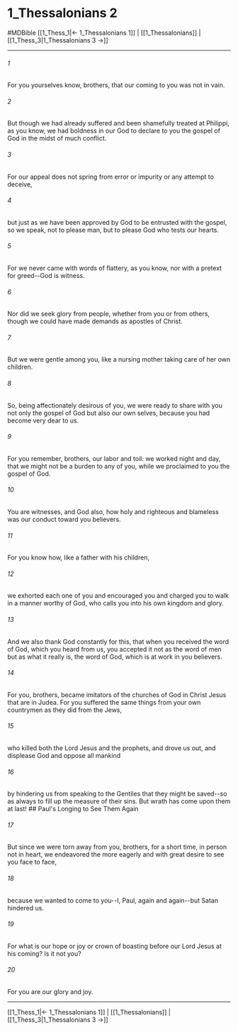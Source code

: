 # 1_Thessalonians 2
#MDBible
[[1_Thess_1|← 1_Thessalonians 1]] | [[1_Thessalonians]] | [[1_Thess_3|1_Thessalonians 3 →]]

***

###### 1 

For you yourselves know, brothers, that our coming to you was not in vain. 

###### 2 

But though we had already suffered and been shamefully treated at Philippi, as you know, we had boldness in our God to declare to you the gospel of God in the midst of much conflict. 

###### 3 

For our appeal does not spring from error or impurity or any attempt to deceive, 

###### 4 

but just as we have been approved by God to be entrusted with the gospel, so we speak, not to please man, but to please God who tests our hearts. 

###### 5 

For we never came with words of flattery, as you know, nor with a pretext for greed--God is witness. 

###### 6 

Nor did we seek glory from people, whether from you or from others, though we could have made demands as apostles of Christ. 

###### 7 

But we were gentle among you, like a nursing mother taking care of her own children. 

###### 8 

So, being affectionately desirous of you, we were ready to share with you not only the gospel of God but also our own selves, because you had become very dear to us. 

###### 9 

For you remember, brothers, our labor and toil: we worked night and day, that we might not be a burden to any of you, while we proclaimed to you the gospel of God. 

###### 10 

You are witnesses, and God also, how holy and righteous and blameless was our conduct toward you believers. 

###### 11 

For you know how, like a father with his children, 

###### 12 

we exhorted each one of you and encouraged you and charged you to walk in a manner worthy of God, who calls you into his own kingdom and glory. 

###### 13 

And we also thank God constantly for this, that when you received the word of God, which you heard from us, you accepted it not as the word of men but as what it really is, the word of God, which is at work in you believers. 

###### 14 

For you, brothers, became imitators of the churches of God in Christ Jesus that are in Judea. For you suffered the same things from your own countrymen as they did from the Jews, 

###### 15 

who killed both the Lord Jesus and the prophets, and drove us out, and displease God and oppose all mankind 

###### 16 

by hindering us from speaking to the Gentiles that they might be saved--so as always to fill up the measure of their sins. But wrath has come upon them at last! ## Paul's Longing to See Them Again 

###### 17 

But since we were torn away from you, brothers, for a short time, in person not in heart, we endeavored the more eagerly and with great desire to see you face to face, 

###### 18 

because we wanted to come to you--I, Paul, again and again--but Satan hindered us. 

###### 19 

For what is our hope or joy or crown of boasting before our Lord Jesus at his coming? Is it not you? 

###### 20 

For you are our glory and joy. 

***

[[1_Thess_1|← 1_Thessalonians 1]] | [[1_Thessalonians]] | [[1_Thess_3|1_Thessalonians 3 →]]
